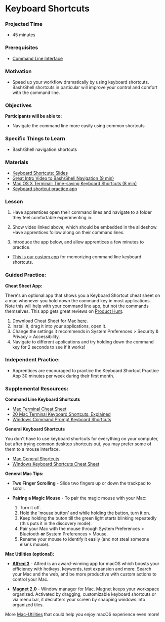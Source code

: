 
# Keyboard Shortcuts

### Projected Time
- 45 minutes

### Prerequisites
- [Command Line Interface](/command-line/command-line-interface.md)

### Motivation
- Speed up your workflow dramatically by using keyboard shortcuts.  Bash/Shell shortcuts in particular will improve your control and comfort with the command line.

### Objectives
**Participants will be able to:**
- Navigate the command line more easily using common shortcuts

### Specific Things to Learn
- Bash/Shell navigation shortcuts

### Materials

- [Keyboard Shortcuts: Slides](https://docs.google.com/presentation/d/1_AXd3rdLVtdvPWvnc8ME0j0ntLM1uJnc0koKJGGozpE/edit#slide=id.p)
- [Great Intro Video to Bash/Shell Navigation (9 min)](https://www.youtube.com/watch?v=C-AQAJXdoS8)
- [Mac OS X Terminal: Time-saving Keyboard Shortcuts (8 min)](https://youtu.be/TXzrk3b9sKM)
- [Keyboard shortcut practice app](https://techtonica.github.io/keyboard-shortcuts-practice/)

### Lesson

1. Have apprentices open their command lines and navigate to a folder they feel comfortable experimenting in.

2. Show video linked above, which should be embedded in the slideshow. Have apprentices follow along on their command lines.

3. Introduce the app below, and allow apprentices a few minutes to practice.
- [This is our custom app](https://techtonica.github.io/keyboard-shortcuts-practice/) for memorizing command line keyboard shortcuts.

### Guided Practice:

**Cheat Sheet App:**

There's an optional app that shows you a Keyboard Shortcut cheat sheet on a mac whenever you hold down the command key in most applications.  Note this will help with your command line app, but not the commands themselves. This app gets great reviews on [Product Hunt](https://www.producthunt.com/posts/cheatsheet-2).

1. Download Cheat Sheet for Mac [here](https://www.cheatsheetapp.com/CheatSheet/). 
2. Install it, drag it into your applications, open it. 
3. Change the settings it recommends in System Preferences > Security & Privacy > Accessibility.
4. Navigate to different applications and try holding down the command key for 2 seconds to see if it works!
### Independent Practice:
- Apprentices are encouraged to practice the Keyboard Shortcut Practice App 30 minutes per week during their first month.

### Supplemental Resources:

**Command Line Keyboard Shortcuts**

- [Mac Terminal Cheat Sheet](https://gist.github.com/poopsplat/7195274)
- [20 Mac Terminal Keyboard Shortcuts, Explained](https://www.techrepublic.com/article/20-terminal-shortcuts-developers-need-to-know/)
- [Windows Command Prompt Keyboard Shortcuts](https://www.howtogeek.com/254401/34-useful-keyboard-shortcuts-for-the-windows-command-prompt/)

**General Keyboard Shortcuts**

You don't have to use keyboard shortcuts for everything on your computer, but after trying common desktop shortcuts out, you may prefer some of them to a mouse interface.

- [Mac General Shortcuts](https://support.apple.com/en-us/HT201236)
- [Windows Keyboard Shortcuts Cheat Sheet](https://code.visualstudio.com/shortcuts/keyboard-shortcuts-windows.pdf)

**General Mac Tips:**

* **Two Finger Scrolling** - Slide two fingers up or down the trackpad to scroll.

* **Pairing a Magic Mouse** - To pair the magic mouse with your Mac:

    1. Turn it off.
    2. Hold the 'mouse button' and while holding the button, turn it on.
    3. Keep holding the buton till the green light starts blinking repeatedly (this puts it in the discovery mode).
    4. Pair your Mac with the mouse through System Preferences > Bluetooth **or** System Preferences > Mouse.
    5. Rename your mouse to identify it easily (and not steal someone else's mouse).

**Mac Utilities (optional):**


* **[Alfred 3](https://www.alfredapp.com/)** - Alfred is an award-winning app for macOS which boosts 
             your efficiency with hotkeys, keywords, text expansion and more.
             Search your Mac and the web, and be more productive with custom 
             actions to control your Mac.
             
* **[Magnet 2.0](https://magnet.crowdcafe.com/)** - Window manager for Mac. Magnet keeps your workspace organized. Activated by dragging, customizable keyboard shortcuts or via menu bar, it declutters your screen by snapping windows into organized tiles.

More [Mac-Utilities](https://www.producthunt.com/ask/7567-what-are-your-must-have-mac-apps-utilities) that could help you enjoy macOS experience even more!
